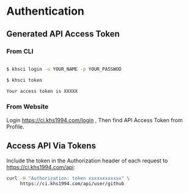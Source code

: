# Authentication

## Generated API Access Token

### From CLI

```bash

$ khsci login -u YOUR_NAME -p YOUR_PASSWOD

$ khsci token

Your access token is XXXXX
```

### From Website

Login https://ci.khs1994.com/login , Then find API Access Token from Profile.

## Access API Via Tokens

Include the token in the Authorization header of each request to https://ci.khs1994.com/api:

```bash
curl -H "Authorization: token xxxxxxxxxxxx" \
     https://ci.khs1994.com/api/user/github
```

